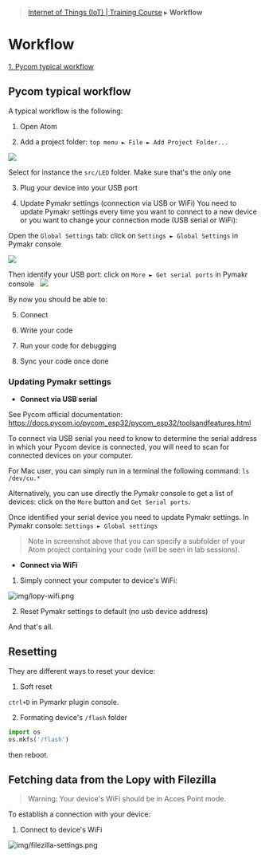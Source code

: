 > [Internet of Things (IoT) | Training Course](workflow.md) ▸ **Workflow**

# Workflow

[1. Pycom typical workflow](#pycom-typical-workflow)

## Pycom typical workflow

A typical workflow is the following:

1. Open Atom

2. Add a project folder: `top menu ► File ► Add Project Folder...`

![](https://i.imgur.com/Sae3Vrs.png?1)

Select for instance the `src/LED` folder. Make sure that's the only one

3. Plug your device into your USB port

4. Update Pymakr settings (connection via USB or WiFi)
You need to update Pymakr settings every time you want to connect to a new device or you want to change your connection mode (USB serial or WiFi):

Open the `Global Settings` tab: click on `Settings ► Global Settings` in Pymakr console

![](https://i.imgur.com/itJeytO.png?1)

Then identify your USB port: click on `More ► Get serial ports` in Pymakr console
  
![](https://i.imgur.com/UkUaDPx.png?1)
    
By now you should be able to:

5. Connect

6. Write your code

7. Run your code for debugging

8. Sync your code once done

### Updating Pymakr settings



* **Connect via USB serial**

See Pycom official documentation: https://docs.pycom.io/pycom_esp32/pycom_esp32/toolsandfeatures.html

To connect via USB serial you need to know to determine the serial address in which your Pycom device is connected, you will need to scan for connected devices on your computer.

For Mac user, you can simply run in a terminal the following command: `ls /dev/cu.*`

Alternatively, you can use directly the Pymakr console to get a list of devices: click on the `More` button and `Get Serial ports`.

Once identified your serial device you need to update Pymakr settings. In Pymakr console: 
`Settings ► Global settings`



> Note in screenshot above that you can specify a subfolder of your Atom project containing your code (will be seen in lab sessions).

* **Connect via WiFi**
1. Simply connect your computer to device's WiFi:

![img/lopy-wifi.png](http://i.imgur.com/7GbsuFk.png)

2. Reset Pymakr settings to default (no usb device address)

And that's all.

## Resetting
They are different ways to reset your device:

1. Soft reset

`ctrl+D` in Pymarkr plugin console.

2. Formating device's `/flash` folder
```python
import os
os.mkfs('/flash')
```
then reboot.

## Fetching data from the Lopy with Filezilla

> Warning: Your device's WiFi should be in Acces Point mode.

To establish a connection with your device:

1. Connect to device's WiFi


![img/filezilla-settings.png](http://i.imgur.com/SAN02Pa.png)
